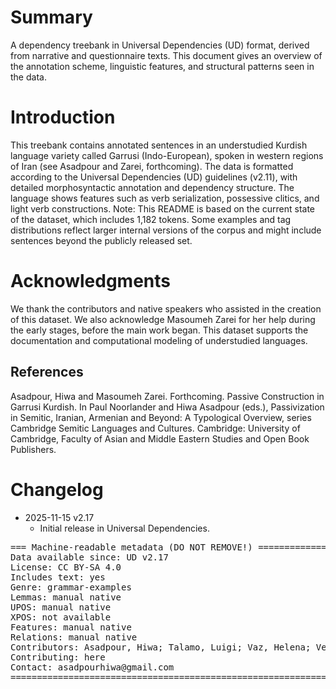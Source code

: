 # Summary

A dependency treebank in Universal Dependencies (UD) format, derived from narrative and questionnaire texts. This document gives an overview of the annotation scheme, linguistic features, and structural patterns seen in the data.

# Introduction

This treebank contains annotated sentences in an understudied Kurdish language variety called Garrusi (Indo-European), spoken in western regions of Iran (see Asadpour and Zarei, forthcoming). The data is formatted according to the Universal Dependencies (UD) guidelines (v2.11), with detailed morphosyntactic annotation and dependency structure. The language shows features such as verb serialization, possessive clitics, and light verb constructions.
Note: This README is based on the current state of the dataset, which includes 1,182 tokens. Some examples and tag distributions reflect larger internal versions of the corpus and might include sentences beyond the publicly released set.

# Acknowledgments

We thank the contributors and native speakers who assisted in the creation of this dataset. We also acknowledge Masoumeh Zarei for her help during the early stages, before the main work began. This dataset supports the documentation and computational modeling of understudied languages.

## References

Asadpour, Hiwa and Masoumeh Zarei. Forthcoming. Passive Construction in Garrusi Kurdish. In Paul Noorlander and Hiwa Asadpour (eds.), Passivization in Semitic, Iranian, Armenian and Beyond: A Typological Overview, series Cambridge Semitic Languages and Cultures. Cambridge: University of Cambridge, Faculty of Asian and Middle Eastern Studies and Open Book Publishers.


# Changelog

* 2025-11-15 v2.17
  * Initial release in Universal Dependencies.


<pre>
=== Machine-readable metadata (DO NOT REMOVE!) ================================
Data available since: UD v2.17
License: CC BY-SA 4.0
Includes text: yes
Genre: grammar-examples
Lemmas: manual native
UPOS: manual native
XPOS: not available
Features: manual native
Relations: manual native
Contributors: Asadpour, Hiwa; Talamo, Luigi; Vaz, Helena; Verkerk, Annemarie
Contributing: here
Contact: asadpourhiwa@gmail.com
===============================================================================
</pre>
